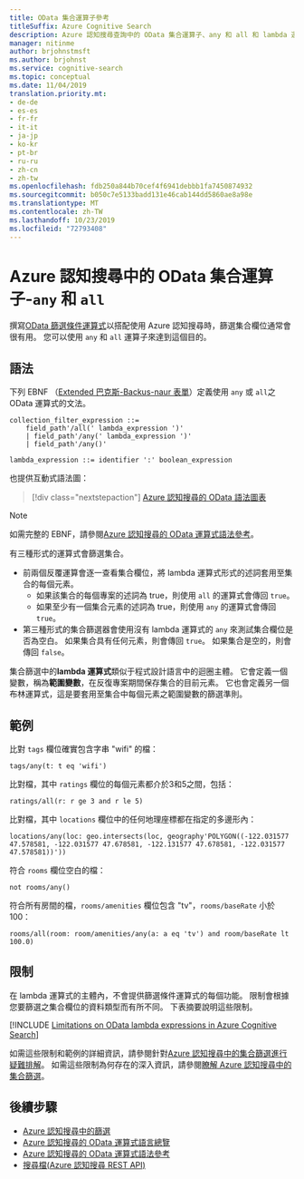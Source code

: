 ```yaml
---
title: OData 集合運算子參考
titleSuffix: Azure Cognitive Search
description: Azure 認知搜尋查詢中的 OData 集合運算子、any 和 all 和 lambda 運算式。
manager: nitinme
author: brjohnstmsft
ms.author: brjohnst
ms.service: cognitive-search
ms.topic: conceptual
ms.date: 11/04/2019
translation.priority.mt:
- de-de
- es-es
- fr-fr
- it-it
- ja-jp
- ko-kr
- pt-br
- ru-ru
- zh-cn
- zh-tw
ms.openlocfilehash: fdb250a844b70cef4f6941debbb1fa7450874932
ms.sourcegitcommit: b050c7e5133badd131e46cab144dd5860ae8a98e
ms.translationtype: MT
ms.contentlocale: zh-TW
ms.lasthandoff: 10/23/2019
ms.locfileid: "72793408"
---
```

# <a name="odata-collection-operators-in-azure-cognitive-search---any-and-all"></a>Azure 認知搜尋中的 OData 集合運算子-`any` 和 `all`

撰寫[OData 篩選條件運算式](query-odata-filter-orderby-syntax.md)以搭配使用 Azure 認知搜尋時，篩選集合欄位通常會很有用。 您可以使用 `any` 和 `all` 運算子來達到這個目的。

## <a name="syntax"></a>語法

下列 EBNF （[Extended 巴克斯-Backus-naur 表單](https://en.wikipedia.org/wiki/Extended_Backus–Naur_form)）定義使用 `any` 或 `all`之 OData 運算式的文法。

<!-- Upload this EBNF using https://bottlecaps.de/rr/ui to create a downloadable railroad diagram. -->

```
collection_filter_expression ::=
    field_path'/all(' lambda_expression ')'
    | field_path'/any(' lambda_expression ')'
    | field_path'/any()'

lambda_expression ::= identifier ':' boolean_expression
```

也提供互動式語法圖：

> [!div class="nextstepaction"]
> [Azure 認知搜尋的 OData 語法圖表](https://azuresearch.github.io/odata-syntax-diagram/#collection_filter_expression)

> [!NOTE]
> 如需完整的 EBNF，請參閱[Azure 認知搜尋的 OData 運算式語法參考](search-query-odata-syntax-reference.md)。

有三種形式的運算式會篩選集合。

- 前兩個反覆運算會逐一查看集合欄位，將 lambda 運算式形式的述詞套用至集合的每個元素。
  - 如果該集合的每個專案的述詞為 true，則使用 `all` 的運算式會傳回 `true`。
  - 如果至少有一個集合元素的述詞為 true，則使用 `any` 的運算式會傳回 `true`。
- 第三種形式的集合篩選器會使用沒有 lambda 運算式的 `any` 來測試集合欄位是否為空白。 如果集合具有任何元素，則會傳回 `true`。 如果集合是空的，則會傳回 `false`。

集合篩選中的**lambda 運算式**類似于程式設計語言中的迴圈主體。 它會定義一個變數，稱為**範圍變數**，在反復專案期間保存集合的目前元素。 它也會定義另一個布林運算式，這是要套用至集合中每個元素之範圍變數的篩選準則。

## <a name="examples"></a>範例

比對 `tags` 欄位確實包含字串 "wifi" 的檔：

    tags/any(t: t eq 'wifi')

比對檔，其中 `ratings` 欄位的每個元素都介於3和5之間，包括：

    ratings/all(r: r ge 3 and r le 5)

比對檔，其中 `locations` 欄位中的任何地理座標都在指定的多邊形內：

    locations/any(loc: geo.intersects(loc, geography'POLYGON((-122.031577 47.578581, -122.031577 47.678581, -122.131577 47.678581, -122.031577 47.578581))'))

符合 `rooms` 欄位空白的檔：

    not rooms/any()

符合所有房間的檔，`rooms/amenities` 欄位包含 "tv"，`rooms/baseRate` 小於100：

    rooms/all(room: room/amenities/any(a: a eq 'tv') and room/baseRate lt 100.0)

## <a name="limitations"></a>限制

在 lambda 運算式的主體內，不會提供篩選條件運算式的每個功能。 限制會根據您要篩選之集合欄位的資料類型而有所不同。 下表摘要說明這些限制。

[!INCLUDE [Limitations on OData lambda expressions in Azure Cognitive Search](../../includes/search-query-odata-lambda-limitations.md)]

如需這些限制和範例的詳細資訊，請參閱針對[Azure 認知搜尋中的集合篩選進行疑難排解](search-query-troubleshoot-collection-filters.md)。 如需這些限制為何存在的深入資訊，請參閱[瞭解 Azure 認知搜尋中的集合篩選](search-query-understand-collection-filters.md)。

## <a name="next-steps"></a>後續步驟  

- [Azure 認知搜尋中的篩選](search-filters.md)
- [Azure 認知搜尋的 OData 運算式語言總覽](query-odata-filter-orderby-syntax.md)
- [Azure 認知搜尋的 OData 運算式語法參考](search-query-odata-syntax-reference.md)
- [搜尋檔&#40;Azure 認知搜尋 REST API&#41;](https://docs.microsoft.com/rest/api/searchservice/Search-Documents)

